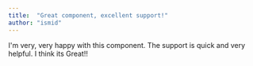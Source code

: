```yaml
---
title:  "Great component, excellent support!"
author: "ismid"
---
```

I'm very, very happy with this component. The support is quick and very helpful. I think its Great!!